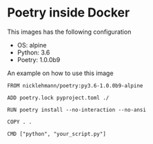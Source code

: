 Poetry inside Docker
====================

This images has the following configuration

- OS: alpine
- Python: 3.6
- Poetry: 1.0.0b9

An example on how to use this image

```
FROM nicklehmann/poetry:py3.6-1.0.0b9-alpine

ADD poetry.lock pyproject.toml ./

RUN poetry install --no-interaction --no-ansi

COPY . .

CMD ["python", "your_script.py"]
```
